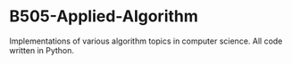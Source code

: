 # B505-Applied-Algorithm
Implementations of various algorithm topics in computer science.
All code written in Python.
